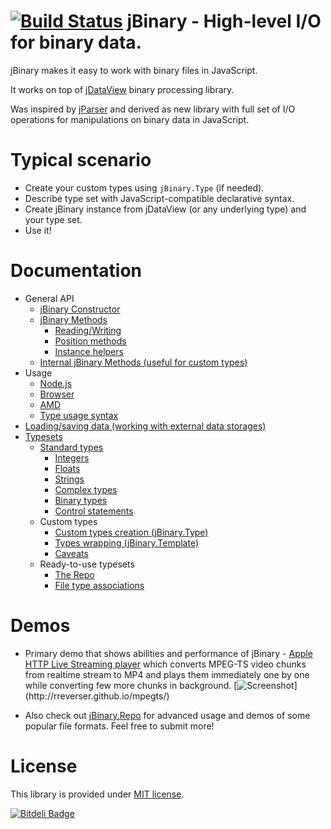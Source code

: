 [![Build Status](https://travis-ci.org/jDataView/jBinary.png?branch=master)](https://travis-ci.org/jDataView/jBinary) jBinary - High-level I/O for binary data.
=========================================

jBinary makes it easy to work with binary files in JavaScript.

It works on top of [jDataView](https://github.com/jDataView/jDataView) binary processing library.

Was inspired by [jParser](https://github.com/vjeux/jParser) and derived as new library with full set of I/O operations for manipulations on binary data in JavaScript.

Typical scenario
================

  * Create your custom types using `jBinary.Type` (if needed).
  * Describe type set with JavaScript-compatible declarative syntax.
  * Create jBinary instance from jDataView (or any underlying type) and your type set.
  * Use it!

Documentation
=============

  * General API
    * [jBinary Constructor](https://github.com/jDataView/jBinary/wiki/jBinary-Constructor)
    * [jBinary Methods](https://github.com/jDataView/jBinary/wiki/jBinary-Methods)
      * [Reading/Writing](https://github.com/jDataView/jBinary/wiki/jBinary-Methods#readingwriting)
      * [Position methods](https://github.com/jDataView/jBinary/wiki/jBinary-Methods#position-methods)
      * [Instance helpers](https://github.com/jDataView/jBinary/wiki/jBinary-Methods#instance-helpers)
    * [Internal jBinary Methods (useful for custom types)](https://github.com/jDataView/jBinary/wiki/Internal-jBinary-Methods)
  * Usage
    * [Node.js](https://github.com/jDataView/jBinary/wiki/Usage-in-Node.js)
    * [Browser](https://github.com/jDataView/jBinary/wiki/Usage-in-Browser)
    * [AMD](https://github.com/jDataView/jBinary/wiki/Usage-with-AMD)
    * [Type usage syntax](https://github.com/jDataView/jBinary/wiki/Type-usage-syntax)
  * [Loading/saving data (working with external data storages)](https://github.com/jDataView/jBinary/wiki/Loading-and-saving-data)
  * [Typesets](https://github.com/jDataView/jBinary/wiki/Typesets)
    * [Standard types](https://github.com/jDataView/jBinary/wiki/Standard-types)
      * [Integers](https://github.com/jDataView/jBinary/wiki/Standard-types#integers)
      * [Floats](https://github.com/jDataView/jBinary/wiki/Standard-types#floats)
      * [Strings](https://github.com/jDataView/jBinary/wiki/Standard-types#strings)
      * [Complex types](https://github.com/jDataView/jBinary/wiki/Standard-types#complex-types)
      * [Binary types](https://github.com/jDataView/jBinary/wiki/Standard-types#binary-types)
      * [Control statements](https://github.com/jDataView/jBinary/wiki/Standard-types#control-statements)
    * Custom types
      * [Custom types creation (jBinary.Type)](https://github.com/jDataView/jBinary/wiki/jBinary.Type)
      * [Types wrapping (jBinary.Template)](https://github.com/jDataView/jBinary/wiki/jBinary.Template)
      * [Caveats](https://github.com/jDataView/jBinary/wiki/Caveats)
    * Ready-to-use typesets
      * [The Repo](https://github.com/jDataView/jBinary/wiki/The-Repo)
      * [File type associations](https://github.com/jDataView/jBinary/wiki/Typeset-associations)

Demos
=====

* Primary demo that shows abilities and performance of jBinary - [Apple HTTP Live Streaming player](https://rreverser.github.io/mpegts/) which converts MPEG-TS video chunks from realtime stream to MP4 and plays them immediately one by one while converting few more chunks in background.
[![Screenshot](http://rreverser.github.io/mpegts/screenshot.png?)](http://rreverser.github.io/mpegts/)

* Also check out [jBinary.Repo](https://jDataView.github.io/jBinary.Repo/) for advanced usage and demos of some popular file formats. Feel free to submit more!

License
=======

This library is provided under [MIT license](https://raw.github.com/jDataView/jBinary/master/MIT-license.txt).


[![Bitdeli Badge](https://d2weczhvl823v0.cloudfront.net/jDataView/jbinary/trend.png)](https://bitdeli.com/free "Bitdeli Badge")
